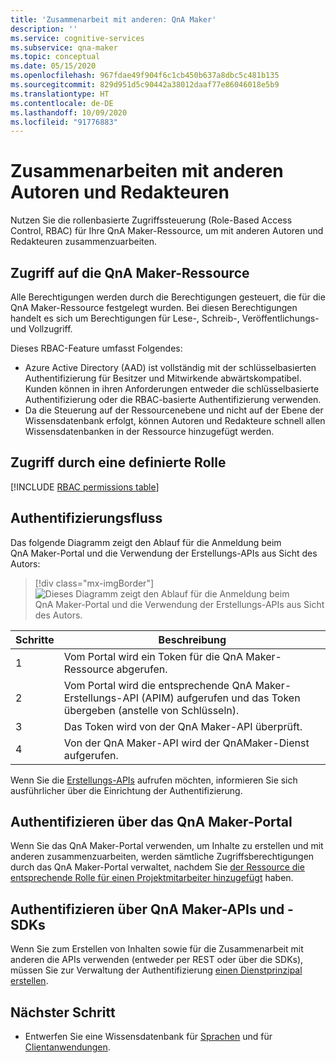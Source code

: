 ```yaml
---
title: 'Zusammenarbeit mit anderen: QnA Maker'
description: ''
ms.service: cognitive-services
ms.subservice: qna-maker
ms.topic: conceptual
ms.date: 05/15/2020
ms.openlocfilehash: 967fdae49f904f6c1cb450b637a8dbc5c481b135
ms.sourcegitcommit: 829d951d5c90442a38012daaf77e86046018e5b9
ms.translationtype: HT
ms.contentlocale: de-DE
ms.lasthandoff: 10/09/2020
ms.locfileid: "91776883"
---
```

# <a name="collaborate-with-other-authors-and-editors"></a>Zusammenarbeiten mit anderen Autoren und Redakteuren

Nutzen Sie die rollenbasierte Zugriffssteuerung (Role-Based Access Control, RBAC) für Ihre QnA Maker-Ressource, um mit anderen Autoren und Redakteuren zusammenzuarbeiten.

## <a name="access-is-provided-on-the-qna-maker-resource"></a>Zugriff auf die QnA Maker-Ressource

Alle Berechtigungen werden durch die Berechtigungen gesteuert, die für die QnA Maker-Ressource festgelegt wurden. Bei diesen Berechtigungen handelt es sich um Berechtigungen für Lese-, Schreib-, Veröffentlichungs- und Vollzugriff.

Dieses RBAC-Feature umfasst Folgendes:
* Azure Active Directory (AAD) ist vollständig mit der schlüsselbasierten Authentifizierung für Besitzer und Mitwirkende abwärtskompatibel. Kunden können in ihren Anforderungen entweder die schlüsselbasierte Authentifizierung oder die RBAC-basierte Authentifizierung verwenden.
* Da die Steuerung auf der Ressourcenebene und nicht auf der Ebene der Wissensdatenbank erfolgt, können Autoren und Redakteure schnell allen Wissensdatenbanken in der Ressource hinzugefügt werden.

## <a name="access-is-provided-by-a-defined-role"></a>Zugriff durch eine definierte Rolle

[!INCLUDE [RBAC permissions table](../includes/role-based-access-control.md)]

## <a name="authentication-flow"></a>Authentifizierungsfluss

Das folgende Diagramm zeigt den Ablauf für die Anmeldung beim QnA Maker-Portal und die Verwendung der Erstellungs-APIs aus Sicht des Autors:

> [!div class="mx-imgBorder"]
> ![Dieses Diagramm zeigt den Ablauf für die Anmeldung beim QnA Maker-Portal und die Verwendung der Erstellungs-APIs aus Sicht des Autors.](../media/qnamaker-how-to-collaborate-knowledge-base/rbac-flow-from-portal-to-service.png)

|Schritte|Beschreibung|
|--|--|
|1|Vom Portal wird ein Token für die QnA Maker-Ressource abgerufen.|
|2|Vom Portal wird die entsprechende QnA Maker-Erstellungs-API (APIM) aufgerufen und das Token übergeben (anstelle von Schlüsseln).|
|3|Das Token wird von der QnA Maker-API überprüft.|
|4 |Von der QnA Maker-API wird der QnAMaker-Dienst aufgerufen.|

Wenn Sie die [Erstellungs-APIs](../How-To/collaborate-knowledge-base.md) aufrufen möchten, informieren Sie sich ausführlicher über die Einrichtung der Authentifizierung.

## <a name="authenticate-by-qna-maker-portal"></a>Authentifizieren über das QnA Maker-Portal

Wenn Sie das QnA Maker-Portal verwenden, um Inhalte zu erstellen und mit anderen zusammenzuarbeiten, werden sämtliche Zugriffsberechtigungen durch das QnA Maker-Portal verwaltet, nachdem Sie [der Ressource die entsprechende Rolle für einen Projektmitarbeiter hinzugefügt](../How-To/collaborate-knowledge-base.md) haben.

## <a name="authenticate-by-qna-maker-apis-and-sdks"></a>Authentifizieren über QnA Maker-APIs und -SDKs

Wenn Sie zum Erstellen von Inhalten sowie für die Zusammenarbeit mit anderen die APIs verwenden (entweder per REST oder über die SDKs), müssen Sie zur Verwaltung der Authentifizierung [einen Dienstprinzipal erstellen](../../authentication.md#assign-a-role-to-a-service-principal).

## <a name="next-step"></a>Nächster Schritt

* Entwerfen Sie eine Wissensdatenbank für [Sprachen](design-language-culture.md) und für [Clientanwendungen](integration-with-other-applications.md).
